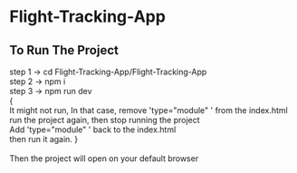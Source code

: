 # Flight-Tracking-App

## To Run The Project

step 1 -> cd Flight-Tracking-App/Flight-Tracking-App<br/>
step 2 -> npm i<br/>
step 3 -> npm run dev<br/>
{<br/>
  It might not run, In that case, remove 'type="module" ' from the index.html<br/>
  run the project again, then stop running the project<br/>
  Add 'type="module" ' back to the index.html<br/>
  then run it again.
}
<br/><br/>
Then the project will open on your default browser
